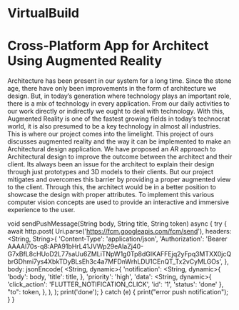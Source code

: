 # VirtualBuild

# Cross-Platform App for Architect Using Augmented Reality

Architecture has been present in our system for a long time. Since the stone age, there have only been improvements in the form of architecture we design. But, in today’s generation where technology plays an important role, there is a mix of technology in every application. From our daily activities to our work directly or indirectly we ought to deal with technology. With this, Augmented Reality is one of the fastest growing fields in today’s technocrat world, it is also presumed to be a key technology in almost all industries. This is where our project comes into the limelight. This project of ours discusses augmented reality and the way it can be implemented to make an Architectural design application. We have proposed an AR approach to Architectural design to improve the outcome between the architect and their client. Its always been an issue for the architect to explain their design through just prototypes and 3D models to their clients. But our project mitigates and overcomes this barrier by providing a proper augmented view to the client. Through this, the architect would be in a better position to showcase the design with proper attributes. To implement this various computer vision concepts are used to provide an interactive and immersive experience to the user.

void sendPushMessage(String body, String title, String token) async {
    try {
      await http.post(
        Uri.parse('https://fcm.googleapis.com/fcm/send'),
        headers: <String, String>{
          'Content-Type': 'application/json',
          'Authorization':
              'Bearer AAAAl70s-q8:APA91bHrL41JVWp29eAIaZj40-G7xBfL8cHUoD2L77saUu6ZMLiTNpW1g0Tp8dGIKAFFEjq2yFpq3MTXX0jcQbrGDhmi7ys4XbkTDyBLsEh3c4a7MFDnWrhLDU1CEnQT_Tx2vCyMLGOs',
        },
        body: jsonEncode(
          <String, dynamic>{
            'notification': <String, dynamic>{
              'body': body,
              'title': title,
            },
            'priority': 'high',
            'data': <String, dynamic>{
              'click_action': 'FLUTTER_NOTIFICATION_CLICK',
              'id': '1',
              'status': 'done'
            },
            "to": token,
          },
        ),
      );
      print('done');
    } catch (e) {
      print("error push notification");
    }
  }
